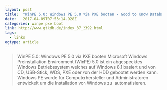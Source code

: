 ```yaml
---
layout: post 
title:  "WinPE 5.0: Windows PE 5.0 via PXE booten - Good to Know Database" 
date:   2017-04-09T07:53:14.928Z 
categories: winpe pxe boot
link: http://www.gtkdb.de/index_37_2392.html 
tags:
  - links
ogtype: article 
---
```


> WinPE 5.0: Windows PE 5.0 via PXE booten
Microsoft Windows Preinstallation Environment (WinPE) 5.0 ist ein abgespecktes Windows Betriebssystem welches auf Windows 8.1 basiert und von CD, USB-Stick, WDS, PXE oder von der HDD gebootet werden kann. Windows PE wurde für Computerhersteller und Administratoren entwickelt um die Installation von Windows zu  automatisieren.
